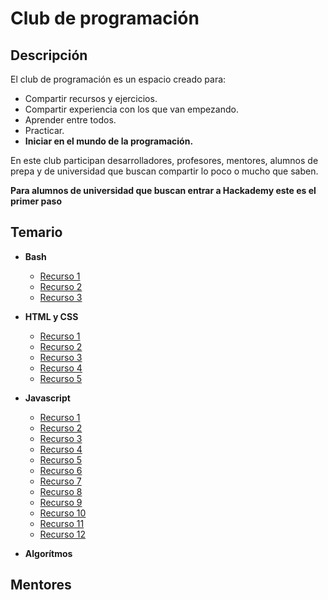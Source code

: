 # Club de programación
## Descripción
El club de programación es un espacio creado para:

- Compartir recursos y ejercicios.
- Compartir experiencia con los que van empezando.
- Aprender entre todos.
- Practicar.
- **Iniciar en el mundo de la programación.**

En este club participan desarrolladores, profesores, mentores, alumnos de prepa y de universidad que buscan compartir lo poco o mucho que saben.

**Para alumnos de universidad que buscan entrar a Hackademy este es el primer paso**

## Temario
- **Bash**
  - [Recurso 1](https://www.bash.academy)
  - [Recurso 2](https://linuxconfig.org/bash-scripting-tutorial-for-beginners)
  - [Recurso 3](https://www.w3.org/International/questions/qa-what-is-encoding)
- **HTML y CSS**
  - [Recurso 1](https://www.codecademy.com/learn/learn-html)
  - [Recurso 2](https://flexboxfroggy.com/#es)
  - [Recurso 3](https://www.codecademy.com/learn/learn-responsive-design)
  - [Recurso 4](https://www.codecademy.com/learn/learn-sass)
  - [Recurso 5](https://www.learn-html.org/)
- **Javascript**
  - [Recurso 1](https://www.codecademy.com/learn/introduction-to-javascript)
  - [Recurso 2](https://www.codecademy.com/learn/learn-javascript)
  - [Recurso 3](https://medium.com/@seanmcp/js-basics-ternary-operators-2363b9c42187)
  - [Recurso 4](https://medium.com/@seanmcp/js-basics-functions-23637174f4f)
  - [Recurso 5](https://medium.com/@seanmcp/js-basics-arrow-functions-44313e8a42f2)
  - [Recurso 6](https://medium.com/@seanmcp/js-basics-for-loops-1706d98e22c6)
  - [Recurso 7](https://medium.com/@seanmcp/js-basics-random-number-680fa269c4d7g)
  - [Recurso 8](https://medium.com/@seanmcp/js-basics-math-functions-f1edbb09a01e)
  - [Recurso 9](https://medium.com/@seanmcp/js-basics-remainder-modulo-bed750a000b)
  - [Recurso 10](https://medium.com/@seanmcp/js-basics-string-slice-method-669f634cc54b)
  - [Recurso 11](https://medium.com/@seanmcp/js-basics-arrays-44f74169fd28)
  - [Recurso 12](https://medium.com/@seanmcp/js-basics-length-method-1dca0423e174)

- **Algorítmos**
## Mentores
